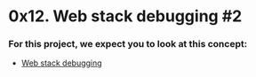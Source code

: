 # 0x12. Web stack debugging #2

### For this project, we expect you to look at this concept:

- [Web stack debugging](https://alx-intranet.hbtn.io/concepts/68)
